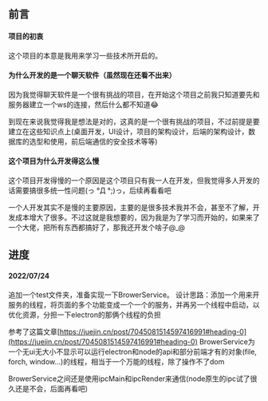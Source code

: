 ## 前言

#### 项目的初衷
这个项目的本意是我用来学习一些技术所开启的。

#### 为什么开发的是一个聊天软件（虽然现在还看不出来）
因为我觉得聊天软件是一个很有挑战的项目，在开始这个项目之前我只知道要先和服务器建立一个ws的连接，然后什么都不知道😂

到现在来说我觉得我是想法是对的，这真的是一个很有挑战的项目，不过前提是要建立在这些知识点上(桌面开发，UI设计，项目的架构设计，后端的架构设计，数据库的选型和使用，前后端通信的安全技术等等)

#### 这个项目为什么开发得这么慢
这个项目开发得慢的一个原因是这个项目只有我一人在开发，但我觉得多人开发的话需要搞很多统一性问题(っ °Д °;)っ，后续再看看吧

一个人开发其实不是慢的主要原因，主要的是很多技术我并不会，甚至不了解，开发成本增大了很多。不过这就是我想要的，因为我是为了学习而开始的，如果来了一个大佬，把所有东西都搞好了，那我还开发个啥子@_@

## 进度

#### 2022/07/24
追加一个test文件夹，准备实现一下BrowerService。
设计思路：添加一个用来开服务的线程，将页面的多个功能变成一个一个的服务，并再另一个线程中启动，以优化资源，分担一下electron的那俩个线程的负担

参考了这篇文章[https://juejin.cn/post/7045081514597416991#heading-0](https://juejin.cn/post/7045081514597416991#heading-0)
BrowerService为一个无ui无大小不显示可以运行electron和node的api和部分前端才有的对象(file, forch, window...)的线程，相当于一个万能的线程，除了操作不了dom

BrowerService之间还是使用ipcMain和ipcRender来通信(node原生的ipc试了很久还是不会，后面再看吧)
